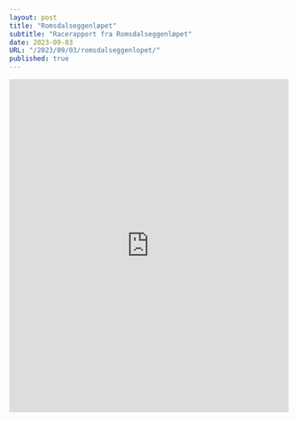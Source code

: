 ```yaml
---
layout: post
title: "Romsdalseggenløpet"
subtitle: "Racerapport fra Romsdalseggenløpet"
date: 2023-09-03
URL: "/2023/09/03/romsdalseggenlopet/"
published: true
---
```


<iframe width="100%" height="600" frameBorder="0" src="https://fatmap.com/routeid/3450903/romsdalseggenlopet?fmid=em"></iframe>


